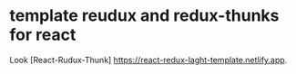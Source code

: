 # template  reudux and redux-thunks for react

Look [React-Rudux-Thunk] https://react-redux-laght-template.netlify.app.

